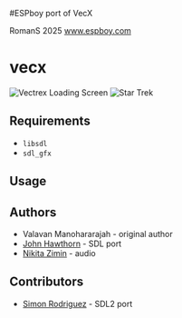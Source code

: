 #ESPboy port of VecX

RomanS 2025 www.espboy.com


vecx
====

![Vectrex Loading Screen](screenshot0.png) ![Star Trek](screenshot1.png)

Requirements
------------
* `libsdl`
* `sdl_gfx`

Usage
-----

Authors
-------

* Valavan Manohararajah - original author
* [John Hawthorn](https://twitter.com/jhawthorn) - SDL port
* [Nikita Zimin](https://twitter.com/nzeemin) - audio

Contributors
-------
* [Simon Rodriguez](https://twitter.com/simonkosua) - SDL2 port


